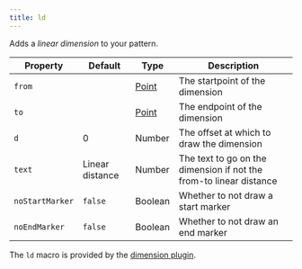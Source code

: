 ```yaml
---
title: ld
---
```


Adds a *linear dimension* to your pattern.

| Property        | Default         | Type                          | Description                                                        |
| --------------- | --------------- | ----------------------------- | ------------------------------------------------------------------ |
| `from`          |                 | [Point](/reference/api/point) | The startpoint of the dimension                                    |
| `to`            |                 | [Point](/reference/api/point) | The endpoint of the dimension                                      |
| `d`             | 0               | Number                        | The offset at which to draw the dimension                          |
| `text`          | Linear distance | Number                        | The text to go on the dimension if not the from-to linear distance |
| `noStartMarker` | `false`         | Boolean                       | Whether to not draw a start marker                                 |
| `noEndMarker`   | `false`         | Boolean                       | Whether to not draw an end marker                                  |

<Note>

The `ld` macro is provided by the [dimension plugin](/reference/plugins/dimension).

</Note>



